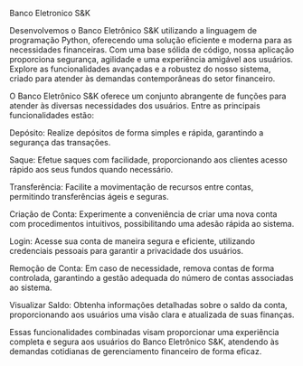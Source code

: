 Banco Eletronico S&K

Desenvolvemos o Banco Eletrônico S&K utilizando a linguagem de programação Python, oferecendo uma solução eficiente e moderna para as necessidades financeiras. Com uma base sólida de código, nossa aplicação proporciona segurança, agilidade e uma experiência amigável aos usuários. Explore as funcionalidades avançadas e a robustez do nosso sistema, criado para atender às demandas contemporâneas do setor financeiro.

O Banco Eletrônico S&K oferece um conjunto abrangente de funções para atender às diversas necessidades dos usuários. Entre as principais funcionalidades estão:

Depósito:
Realize depósitos de forma simples e rápida, garantindo a segurança das transações.

Saque:
Efetue saques com facilidade, proporcionando aos clientes acesso rápido aos seus fundos quando necessário.

Transferência:
Facilite a movimentação de recursos entre contas, permitindo transferências ágeis e seguras.

Criação de Conta:
Experimente a conveniência de criar uma nova conta com procedimentos intuitivos, possibilitando uma adesão rápida ao sistema.

Login:
Acesse sua conta de maneira segura e eficiente, utilizando credenciais pessoais para garantir a privacidade dos usuários.

Remoção de Conta:
Em caso de necessidade, remova contas de forma controlada, garantindo a gestão adequada do número de contas associadas ao sistema.

Visualizar Saldo:
Obtenha informações detalhadas sobre o saldo da conta, proporcionando aos usuários uma visão clara e atualizada de suas finanças.

Essas funcionalidades combinadas visam proporcionar uma experiência completa e segura aos usuários do Banco Eletrônico S&K, atendendo às demandas cotidianas de gerenciamento financeiro de forma eficaz.
